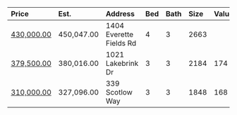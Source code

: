 | Price                                                                                              | Est.       | Address                 | Bed | Bath | Size | Value | Days | Lot       | Year | HOA | Open |
| :------------------------------------------------------------------------------------------------- | :--------- | :---------------------- | :-- | :--- | :--- | :---- | :--- | :-------- | :--- | :-- | :--- |
| [430,000.00](https://www.movoto.com/home/1404-everette-fields-rd-morrisville-nc-27560-413_2333392) | 450,047.00 | 1404 Everette Fields Rd | 4   | 3    | 2663 |       |      |           |      |     |      |
| [379,500.00](https://www.movoto.com/home/1021-lakebrink-dr-morrisville-nc-27560-413_2336062)       | 380,016.00 | 1021 Lakebrink Dr       | 3   | 3    | 2184 | 174   | 7    | 3049 Sqft | 2018 | 108 |      |
| [310,000.00](https://www.movoto.com/home/339-scotlow-way-morrisville-nc-27560-413_2333803)         | 327,096.00 | 339 Scotlow Way         | 3   | 3    | 1848 | 168   | 17   | 2614 Sqft | 2012 | 109 |      |